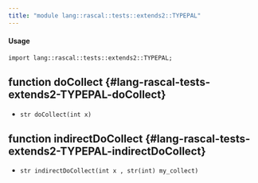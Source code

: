 ```yaml
---
title: "module lang::rascal::tests::extends2::TYPEPAL"
---
```


#### Usage

`import lang::rascal::tests::extends2::TYPEPAL;`


## function doCollect {#lang-rascal-tests-extends2-TYPEPAL-doCollect}

* ``str doCollect(int x)``

## function indirectDoCollect {#lang-rascal-tests-extends2-TYPEPAL-indirectDoCollect}

* ``str indirectDoCollect(int x , str(int) my_collect)``

